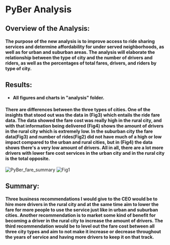 # PyBer Analysis
## Overview of the Analysis: 
#### The purpose of the new analysis is to improve access to ride sharing services and determine affordability for under served neighborhoods, as well as for urban and suburban areas. The analysis will elaborate the relationship between the type of city and the number of drivers and riders, as well as the percentages of total fares, drivers, and riders by type of city. 

## Results: 
- #### All figures and charts in "analysis" folder.
#### There are differences between the three types of cities. One of the insights that stood out was the data in (Fig3) which entails the ride fare data. The data showed the fare cost was really high in the rural city, and with that information being delivered (Fig4) shows the amount of drivers in the rural city which is extremely low. In the suburban city the fare data(Fig3) and number of rides(Fig2) did not have much of a high or low impact compared to the urban and rural cities, but in (Fig4) the data shows there's a very low amount of drivers. All in all, there are a lot more drivers with lower fare cost services in the urban city and in the rural city is the total opposite.
![PyBer_fare_summary](https://user-images.githubusercontent.com/86431959/127791678-1f0cea3d-29ad-4ec0-93db-8c58f5926035.png)
![Fig1](https://user-images.githubusercontent.com/86431959/127791684-97a61f33-10d3-4f79-a7ff-5ca283d573db.png)

## Summary: 
#### Three business recommendations I would give to the CEO would be to hire more drivers in the rural city and at the same time aim to lower the fare for more people to use the service just like in urban and suburban cities. Another recommendation is to market some kind of benefit for becoming a driver in the rural city to increase the amount of drivers. The third recommendation would be to level out the fare cost between all three city types and aim to not make it increase or decrease throughout the years of service and having more drivers to keep it on that track.

